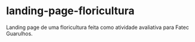 # landing-page-floricultura
Landing page de uma floricultura feita como atividade avaliativa para Fatec Guarulhos.
